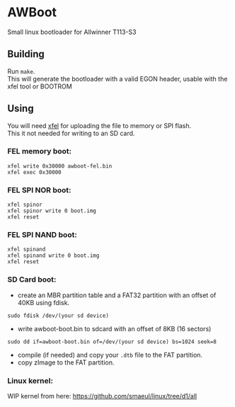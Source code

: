 # AWBoot

Small linux bootloader for Allwinner T113-S3

## Building

Run `make`.  
This will generate the bootloader with a valid EGON header, usable with the xfel tool or BOOTROM  

## Using

You will need [xfel](https://github.com/xboot/xfel) for uploading the file to memory or SPI flash.  
This it not needed for writing to an SD card.  

### FEL memory boot:
```
xfel write 0x30000 awboot-fel.bin
xfel exec 0x30000
```

### FEL SPI NOR boot:
```
xfel spinor
xfel spinor write 0 boot.img
xfel reset
```

### FEL SPI NAND boot:
```
xfel spinand
xfel spinand write 0 boot.img
xfel reset
```

### SD Card boot:
- create an MBR partition table and a FAT32 partition with an offset of 40KB using fdisk.  
```
sudo fdisk /dev/(your sd device)
```
- write awboot-boot.bin to sdcard with an offset of 8KB (16 sectors)  
```
sudo dd if=awboot-boot.bin of=/dev/(your sd device) bs=1024 seek=8
```
- compile (if needed) and copy your `.dtb` file to the FAT partition.
- copy zImage to the FAT partition.

### Linux kernel:
WIP kernel from here: https://github.com/smaeul/linux/tree/d1/all
